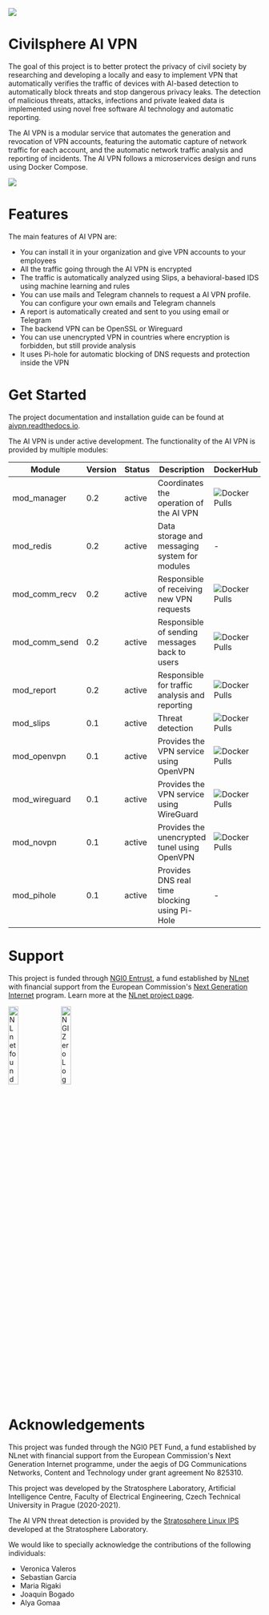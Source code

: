 ![](https://github.com/stratosphereips/AIVPN/blob/main/assets/Civilsphere-AI-VPN.png)

# Civilsphere AI VPN

The goal of this project is to better protect the privacy of civil society by researching and developing a locally and easy to implement VPN that automatically verifies the traffic of devices with AI-based detection to automatically block threats and stop dangerous privacy leaks. The detection of malicious threats, attacks, infections and private leaked data is implemented using novel free software AI technology and automatic reporting.

The AI VPN is a modular service that automates the generation and revocation of VPN accounts, featuring the automatic capture of network traffic for each account, and the automatic network traffic analysis and reporting of incidents. The AI VPN follows a microservices design and runs using Docker Compose.

![](https://github.com/stratosphereips/AIVPN/blob/main/assets/Civilsphere-AI-VPN-HowItWorks-1.png)

# Features
The main features of AI VPN are:

- You can install it in your organization and give VPN accounts to your employees
- All the traffic going through the AI VPN is encrypted
- The traffic is automatically analyzed using Slips, a behavioral-based IDS using machine learning and rules
- You can use mails and Telegram channels to request a AI VPN profile. You can configure your own emails and Telegram channels
- A report is automatically created and sent to you using email or Telegram
- The backend VPN can be OpenSSL or Wireguard
- You can use unencrypted VPN in countries where encryption is forbidden, but still provide analysis
- It uses Pi-hole for automatic blocking of DNS requests and protection inside the VPN


# Get Started

The project documentation and installation guide can be found at [aivpn.readthedocs.io](https://aivpn.readthedocs.io/).

The AI VPN is under active development. The functionality of the AI VPN is provided by multiple modules:

|   Module      | Version | Status | Description                                    | DockerHub | 
|   ------      | ------- | ------ | -----------                                    |---- |
| mod_manager   |     0.2 | active | Coordinates the operation of the AI VPN        | ![Docker Pulls](https://img.shields.io/docker/pulls/civilsphere/aivpn_mod_manager?color=green)|
| mod_redis     |     0.2 | active | Data storage and messaging system for modules  | - |
| mod_comm_recv |     0.2 | active | Responsible of receiving new VPN requests      | ![Docker Pulls](https://img.shields.io/docker/pulls/civilsphere/aivpn_mod_comm_recv?color=green)|
| mod_comm_send |     0.2 | active | Responsible of sending messages back to users  | ![Docker Pulls](https://img.shields.io/docker/pulls/civilsphere/aivpn_mod_comm_send?color=green)|
| mod_report    |     0.2 | active | Responsible for traffic analysis and reporting | ![Docker Pulls](https://img.shields.io/docker/pulls/civilsphere/aivpn_mod_report?color=green)|
| mod_slips     |     0.1 | active | Threat detection                               | ![Docker Pulls](https://img.shields.io/docker/pulls/civilsphere/aivpn_mod_slips?color=green)|
| mod_openvpn   |     0.1 | active | Provides the VPN service using OpenVPN         | ![Docker Pulls](https://img.shields.io/docker/pulls/civilsphere/aivpn_mod_openvpn?color=green)|
| mod_wireguard |     0.1 | active | Provides the VPN service using WireGuard       | ![Docker Pulls](https://img.shields.io/docker/pulls/civilsphere/aivpn_mod_wireguard?color=green)|
| mod_novpn     |     0.1 | active | Provides the unencrypted tunel using OpenVPN   | ![Docker Pulls](https://img.shields.io/docker/pulls/civilsphere/aivpn_mod_novpn?color=green)|
| mod_pihole    |     0.1 | active | Provides DNS real time blocking using Pi-Hole  | - |

# Support

This project is funded through [NGI0 Entrust](https://nlnet.nl/entrust), a fund established by [NLnet](https://nlnet.nl) with financial support from the European Commission's [Next Generation Internet](https://ngi.eu) program. Learn more at the [NLnet project page](https://nlnet.nl/project/AI-VPN/).

[<img src="https://nlnet.nl/logo/banner.png" alt="NLnet foundation logo" width="20%" />](https://nlnet.nl)
[<img src="https://nlnet.nl/image/logos/NGI0_tag.svg" alt="NGI Zero Logo" width="20%" />](https://nlnet.nl/entrust)

# Acknowledgements

This project was funded through the NGI0 PET Fund, a fund established by NLnet with financial support from the European Commission's Next Generation Internet programme, under the aegis of DG Communications Networks, Content and Technology under grant agreement No 825310.

This project was developed by the Stratosphere Laboratory, Artificial Intelligence Centre, Faculty of Electrical Engineering, Czech Technical University in Prague (2020-2021).

The AI VPN threat detection is provided by the [Stratosphere Linux IPS](https://github.com/stratosphereips/StratosphereLinuxIPS) developed at the Stratosphere Laboratory.

We would like to specially acknowledge the contributions of the following individuals:

* Veronica Valeros
* Sebastian Garcia
* Maria Rigaki
* Joaquin Bogado
* Alya Gomaa
